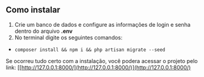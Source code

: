 ## Como instalar

 1. Crie um banco de dados e configure as informações de login e senha dentro do arquivo **.env** 
 2. No terminal digite os seguintes comandos:
 - `composer install && npm i && php artisan migrate --seed`

Se ocorreu tudo certo com a instalação, você podera acessar o projeto pelo link: [[http://127.0.0.1:8000/](http://127.0.0.1:8000/)](http://127.0.0.1:8000/)
